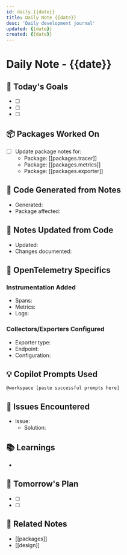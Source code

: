 ```yaml
---
id: daily.{{date}}
title: Daily Note {{date}}
desc: 'Daily development journal'
updated: {{date}}
created: {{date}}
---
```


# Daily Note - {{date}}

## 🎯 Today's Goals
- [ ] 
- [ ] 
- [ ] 

## 📦 Packages Worked On
<!-- List packages modified today -->
- [ ] Update package notes for:
  - Package: [[packages.tracer]]
  - Package: [[packages.metrics]]
  - Package: [[packages.exporter]]

## 🚀 Code Generated from Notes
<!-- Track what was generated -->
- Generated: 
- Package affected: 

## 📝 Notes Updated from Code
<!-- Track what was documented -->
- Updated: 
- Changes documented: 

## 🧪 OpenTelemetry Specifics

### Instrumentation Added
- Spans: 
- Metrics: 
- Logs: 

### Collectors/Exporters Configured
- Exporter type: 
- Endpoint: 
- Configuration: 

## 💡 Copilot Prompts Used
<!-- Useful prompts to remember -->
```
@workspace [paste successful prompts here]
```

## 🐛 Issues Encountered
- Issue: 
  - Solution: 

## 📚 Learnings
<!-- What did you learn about OpenTelemetry today? -->
- 

## 🔮 Tomorrow's Plan
- [ ] 
- [ ] 

## 🔗 Related Notes
- [[packages]]
- [[design]]

